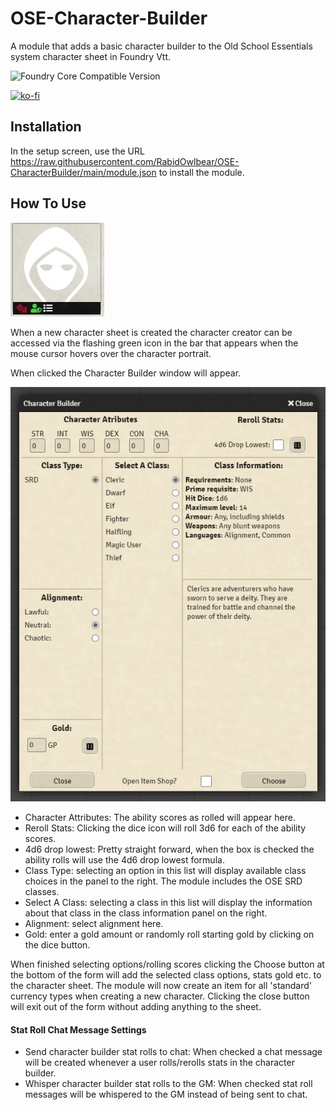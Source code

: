 # OSE-Character-Builder


A module that adds a basic character builder to the Old School Essentials system character sheet in Foundry Vtt.

![Foundry Core Compatible Version](https://img.shields.io/badge/dynamic/json.svg?url=https%3A%2F%2Fraw.githubusercontent.com%2FRabidOwlbear%2FOSE-CharacterBuilder%2Fmain%2Fmodule.json&label=Foundry%20Version&query=$.compatibleCoreVersion&colorB=orange)

[![ko-fi](https://ko-fi.com/img/githubbutton_sm.svg)](https://ko-fi.com/J3J1BW12R)

## Installation

In the setup screen, use the URL https://raw.githubusercontent.com/RabidOwlbear/OSE-CharacterBuilder/main/module.json to install the module.

## How To Use
![icon](./assets/img/charBuilderIcon.jpg)

When a new character sheet is created the character creator can be accessed via the flashing green icon in the bar that appears when the mouse cursor hovers over the character portrait.

When clicked the Character Builder window will appear.


![charBuilder](./assets/img/charBuilder.jpg)

- Character Attributes: The ability scores as rolled will appear here.
- Reroll Stats: Clicking the dice icon will roll 3d6 for each of the ability scores.
- 4d6 drop lowest: Pretty straight forward, when the box is checked the ability rolls will use the 4d6 drop lowest formula.
- Class Type: selecting an option in this list will display available class choices in the panel to the right. The module includes the OSE SRD classes.
- Select A Class: selecting a class in this list will display the information about that class in the class information panel on the right.
- Alignment: select alignment here.
- Gold: enter a gold amount or randomly roll starting gold by clicking on the dice button.

When finished selecting options/rolling scores clicking the Choose button at the bottom of the form will add the selected class options, stats gold etc. to the character sheet.
The module will now create an item for all 'standard' currency types when creating a new character.
Clicking the close button will exit out of the form without adding anything to the sheet.

#### Stat Roll Chat Message Settings
- Send character builder stat rolls to chat: When checked a chat message will be created whenever a user rolls/rerolls stats in the character builder.
- Whisper character builder stat rolls to the GM: When checked stat roll messages will be whispered to the GM instead of being sent to chat.
